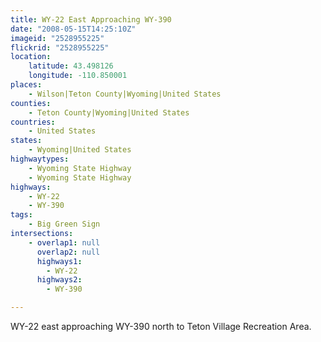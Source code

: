 ```yaml
---
title: WY-22 East Approaching WY-390
date: "2008-05-15T14:25:10Z"
imageid: "2528955225"
flickrid: "2528955225"
location:
    latitude: 43.498126
    longitude: -110.850001
places:
    - Wilson|Teton County|Wyoming|United States
counties:
    - Teton County|Wyoming|United States
countries:
    - United States
states:
    - Wyoming|United States
highwaytypes:
    - Wyoming State Highway
    - Wyoming State Highway
highways:
    - WY-22
    - WY-390
tags:
    - Big Green Sign
intersections:
    - overlap1: null
      overlap2: null
      highways1:
        - WY-22
      highways2:
        - WY-390

---
```

WY-22 east approaching WY-390 north to Teton Village Recreation Area.